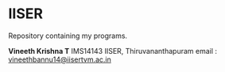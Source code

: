 # IISER

Repository containing my programs.

**Vineeth Krishna T**
IMS14143
IISER, Thiruvananthapuram
email : vineethbannu14@iisertvm.ac.in
